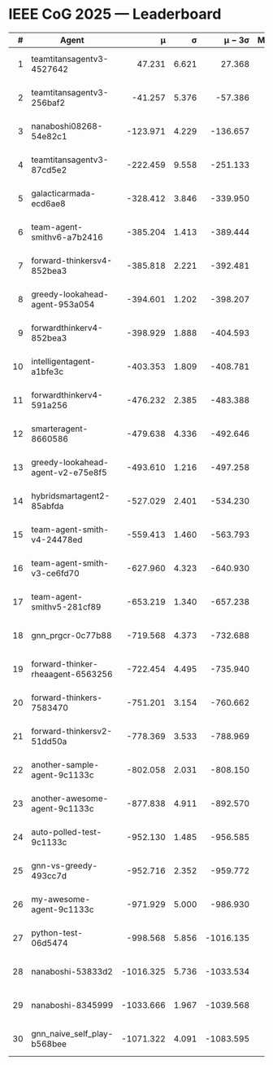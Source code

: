 # IEEE CoG 2025 — Leaderboard

| # | Agent | μ | σ | μ − 3σ | Matches | Updated |
|---:|---|---:|---:|---:|---:|---|
| 1 | teamtitansagentv3-4527642 | 47.231 | 6.621 | 27.368 | 22870 | 2025-08-26 16:53 |
| 2 | teamtitansagentv3-256baf2 | -41.257 | 5.376 | -57.386 | 23336 | 2025-08-26 16:53 |
| 3 | nanaboshi08268-54e82c1 | -123.971 | 4.229 | -136.657 | 400 | 2025-08-26 16:53 |
| 4 | teamtitansagentv3-87cd5e2 | -222.459 | 9.558 | -251.133 | 23926 | 2025-08-26 16:53 |
| 5 | galacticarmada-ecd6ae8 | -328.412 | 3.846 | -339.950 | 21600 | 2025-08-26 16:53 |
| 6 | team-agent-smithv6-a7b2416 | -385.204 | 1.413 | -389.444 | 23020 | 2025-08-26 16:53 |
| 7 | forward-thinkersv4-852bea3 | -385.818 | 2.221 | -392.481 | 19239 | 2025-08-26 16:53 |
| 8 | greedy-lookahead-agent-953a054 | -394.601 | 1.202 | -398.207 | 21316 | 2025-08-26 16:53 |
| 9 | forwardthinkerv4-852bea3 | -398.929 | 1.888 | -404.593 | 19495 | 2025-08-26 16:53 |
| 10 | intelligentagent-a1bfe3c | -403.353 | 1.809 | -408.781 | 19743 | 2025-08-26 16:53 |
| 11 | forwardthinkerv4-591a256 | -476.232 | 2.385 | -483.388 | 18894 | 2025-08-26 16:53 |
| 12 | smarteragent-8660586 | -479.638 | 4.336 | -492.646 | 19584 | 2025-08-26 16:53 |
| 13 | greedy-lookahead-agent-v2-e75e8f5 | -493.610 | 1.216 | -497.258 | 23636 | 2025-08-26 16:53 |
| 14 | hybridsmartagent2-85abfda | -527.029 | 2.401 | -534.230 | 19557 | 2025-08-26 16:53 |
| 15 | team-agent-smith-v4-24478ed | -559.413 | 1.460 | -563.793 | 22936 | 2025-08-26 16:53 |
| 16 | team-agent-smith-v3-ce6fd70 | -627.960 | 4.323 | -640.930 | 23796 | 2025-08-26 16:53 |
| 17 | team-agent-smithv5-281cf89 | -653.219 | 1.340 | -657.238 | 22220 | 2025-08-26 16:53 |
| 18 | gnn_prgcr-0c77b88 | -719.568 | 4.373 | -732.688 | 20440 | 2025-08-26 16:53 |
| 19 | forward-thinker-rheaagent-6563256 | -722.454 | 4.495 | -735.940 | 21304 | 2025-08-26 16:53 |
| 20 | forward-thinkers-7583470 | -751.201 | 3.154 | -760.662 | 21260 | 2025-08-26 16:53 |
| 21 | forward-thinkersv2-51dd50a | -778.369 | 3.533 | -788.969 | 22404 | 2025-08-26 16:53 |
| 22 | another-sample-agent-9c1133c | -802.058 | 2.031 | -808.150 | 23320 | 2025-08-26 16:53 |
| 23 | another-awesome-agent-9c1133c | -877.838 | 4.911 | -892.570 | 24960 | 2025-08-26 16:53 |
| 24 | auto-polled-test-9c1133c | -952.130 | 1.485 | -956.585 | 23880 | 2025-08-26 16:53 |
| 25 | gnn-vs-greedy-493cc7d | -952.716 | 2.352 | -959.772 | 18140 | 2025-08-26 16:53 |
| 26 | my-awesome-agent-9c1133c | -971.929 | 5.000 | -986.930 | 23960 | 2025-08-26 16:53 |
| 27 | python-test-06d5474 | -998.568 | 5.856 | -1016.135 | 18570 | 2025-08-26 16:53 |
| 28 | nanaboshi-53833d2 | -1016.325 | 5.736 | -1033.534 | 17840 | 2025-08-26 16:53 |
| 29 | nanaboshi-8345999 | -1033.666 | 1.967 | -1039.568 | 18670 | 2025-08-26 16:53 |
| 30 | gnn_naive_self_play-b568bee | -1071.322 | 4.091 | -1083.595 | 18800 | 2025-08-26 16:53 |
